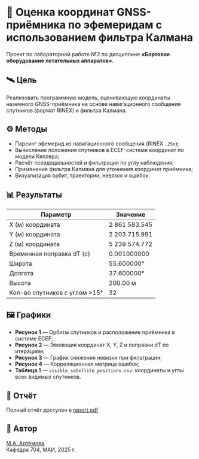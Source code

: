 # 📡 Оценка координат GNSS-приёмника по эфемеридам с использованием фильтра Калмана

Проект по лабораторной работе №2 по дисциплине **«Бортовое оборудование летательных аппаратов»**.

## 🛰 Цель
Реализовать программную модель, оценивающую координаты наземного GNSS-приёмника на основе навигационного сообщения спутников (формат RINEX) и фильтра Калмана.

## ⚙️ Методы
- Парсинг эфемерид из навигационного сообщения (RINEX `.25n`);
- Вычисление положения спутников в ECEF-системе координат по модели Кеплера;
- Расчёт псевдодальностей и фильтрация по углу наблюдения;
- Применение фильтра Калмана для уточнения координат приёмника;
- Визуализация орбит, траектории, невязок и ошибок.

## 📊 Результаты

| Параметр                                | Значение           |
|------------------------------------------|--------------------|
| X (м) координата                         | 2 861 583.545      |
| Y (м) координата                         | 2 203 715.991      |
| Z (м) координата                         | 5 239 574.772      |
| Временная поправка dT (с)                | 0.001000000        |
| Широта                                   | 55.600000°         |
| Долгота                                  | 37.600000°         |
| Высота                                   | 200.00 м           |
| Кол-во спутников с углом >15°            | 32                 |

## 🖼 Графики

- **Рисунок 1** — Орбиты спутников и расположение приёмника в системе ECEF;
- **Рисунок 2** — Эволюция координат X, Y, Z и поправки dT по итерациям;
- **Рисунок 3** — График снижения невязки при фильтрации;
- **Рисунок 4** — Корреляционная матрица ошибок;
- **Таблица 1** — `visible_satellite_positions.csv`: координаты и углы всех видимых спутников.

## 📁 Отчёт
Полный отчёт доступен в [report.pdf](./report.pdf)

## 🧠 Автор
[М.А. Артёмова](https://github.com/martalarosa)  
Кафедра 704, МАИ, 2025 г.
